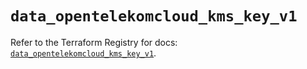 # `data_opentelekomcloud_kms_key_v1`

Refer to the Terraform Registry for docs: [`data_opentelekomcloud_kms_key_v1`](https://registry.terraform.io/providers/opentelekomcloud/opentelekomcloud/1.36.27/docs/data-sources/kms_key_v1).
